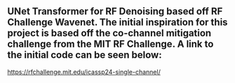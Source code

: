 UNet Transformer for RF Denoising based off RF Challenge Wavenet. The initial inspiration for this project is based off the co-channel mitigation challenge from the MIT RF Challenge. A link to the initial code can be seen below: 
----------------------------------------------------------
https://rfchallenge.mit.edu/icassp24-single-channel/

